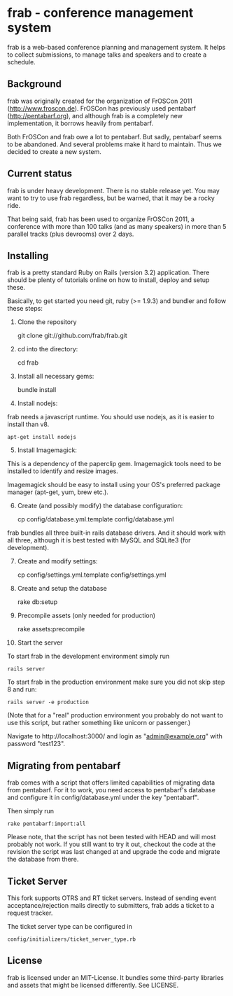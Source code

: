# frab - conference management system

frab is a web-based conference planning and management system. 
It helps to collect submissions, to manage talks and speakers 
and to create a schedule.

## Background

frab was originally created for the organization of FrOSCon 2011 (http://www.froscon.de).
FrOSCon has previously used pentabarf (http://pentabarf.org), and although
frab is a completely new implementation, it borrows heavily from pentabarf.

Both FrOSCon and frab owe a lot to pentabarf. But sadly, pentabarf seems to
be abandoned. And several problems make it hard to maintain. Thus we decided
to create a new system.

## Current status

frab is under heavy development. There is no stable release yet.
You may want to try to use frab regardless, but be warned, that it may
be a rocky ride.

That being said, frab has been used to organize FrOSCon 2011, a
conference with more than 100 talks (and as many speakers) in more
than 5 parallel tracks (plus devrooms) over 2 days.

## Installing

frab is a pretty standard Ruby on Rails (version 3.2) application. 
There should be plenty of tutorials online on how to install,
deploy and setup these.

Basically, to get started you need git, ruby (>= 1.9.3) and bundler 
and follow these steps:

1) Clone the repository

    git clone git://github.com/frab/frab.git

2) cd into the directory:

    cd frab

3) Install all necessary gems:

    bundle install

4) Install nodejs:

frab needs a javascript runtime. You should use
nodejs, as it is easier to install than v8.

    apt-get install nodejs

5) Install Imagemagick:

This is a dependency of the paperclip gem. Imagemagick
tools need to be installed to identify and resize images.

Imagemagick should be easy to install using your OS's
preferred package manager (apt-get, yum, brew etc.).
 
6) Create (and possibly modify) the database configuration:

    cp config/database.yml.template config/database.yml

frab bundles all three built-in rails database drivers. 
And it should work with all three, although it is best tested 
with MySQL and SQLite3 (for development). 

7) Create and modify settings:

    cp config/settings.yml.template config/settings.yml

8) Create and setup the database

    rake db:setup

9) Precompile assets (only needed for production)

    rake assets:precompile

10) Start the server

To start frab in the development environment simply run

    rails server

To start frab in the production environment make sure you
did not skip step 8 and run:

    rails server -e production

(Note that for a "real" production environment you
probably do not want to use this script, but rather something
like unicorn or passenger.)

Navigate to http://localhost:3000/ and login as 
"admin@example.org" with password "test123".

## Migrating from pentabarf

frab comes with a script that offers limited capabilities of
migrating data from pentabarf. For it to work, you need access
to pentabarf's database and configure it in config/database.yml
under the key "pentabarf".

Then simply run

    rake pentabarf:import:all

Please note, that the script has not been tested with HEAD
and will most probably not work. If you still want to try it
out, checkout the code at the revision the script was last
changed at and upgrade the code and migrate the database
from there.

## Ticket Server 

This fork supports OTRS and RT ticket servers. Instead of sending 
event acceptance/rejection mails directly to submitters, frab adds
a ticket to a request tracker.

The ticket server type can be configured in 

    config/initializers/ticket_server_type.rb

## License

frab is licensed under an MIT-License. It bundles some
third-party libraries and assets that might be licensed
differently. See LICENSE.
